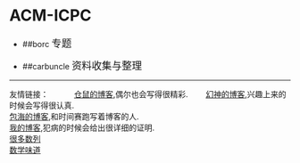 # ACM-ICPC
* ##borc
	<font size=4>专题</font>
    
    
    
    
* ##carbuncle
	<font size=4>资料收集与整理</font>
    
    
    
    
_________________________________________
友情链接：　　　
[仓鼠的博客](http://www.cnblogs.com/linyujun/),偶尔也会写得很精彩.　　
[幻神的博客](http://home.cnblogs.com/u/zyf0163/),兴趣上来的时候会写得很认真.   
[包海的博客](http://www.cnblogs.com/Running-Time/),和时间赛跑写着博客的人.   
[我的博客](http://www.cnblogs.com/get-an-AC-everyday/),犯病的时候会给出很详细的证明.   
[很多数列](http://www.research.att.com/~njas/sequences/index.html)   
[数学味道](http://projecteuler.net/)



